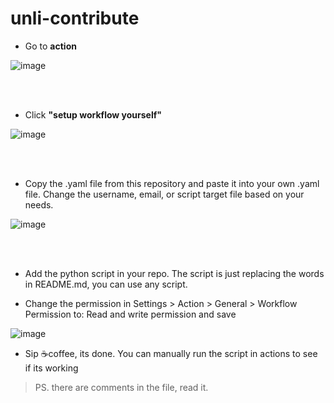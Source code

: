 # unli-contribute

* Go to **action**

![image](https://github.com/user-attachments/assets/b9b53772-86dc-436d-8c2b-523f1c45caf6)

<br>
<br>

* Click **"setup workflow yourself"**

![image](https://github.com/user-attachments/assets/028765d0-889f-4b7d-ba52-b53461791580)

<br>
<br>

* Copy the .yaml file from this repository and paste it into your own .yaml file. Change the username, email, or script target file based on your needs.

![image](https://github.com/user-attachments/assets/b4ecd954-c519-4ce2-9e88-3eb9a1bc9926)

<br>
<br>

* Add the python script in your repo. The script is just replacing the words in README.md, you can use any script.

* Change the permission in Settings > Action > General > Workflow Permission to: Read and write permission and save

![image](https://github.com/user-attachments/assets/a899b83f-8369-4e3c-845f-2a456dae3a60)

* Sip ☕coffee, its done. You can manually run the script in actions to see if its working

> PS. there are comments in the file, read it.

